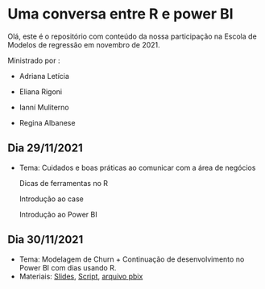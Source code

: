 # Uma conversa entre R e power BI

Olá, este é o repositório com conteúdo da nossa participação na Escola de Modelos de regressão em novembro de 2021. 

Ministrado por : 
 
 - Adriana Letícia 
 
 - Eliana Rigoni 
 
 - Ianní Muliterno 

 - Regina Albanese

## Dia 29/11/2021
- Tema: 
    Cuidados e boas práticas ao comunicar com a área de negócios 
    
    Dicas de ferramentas no R 
    
    Introdução ao case 
    
    Introdução ao Power BI
    
## Dia 30/11/2021
- Tema: Modelagem de Churn + Continuação de desenvolvimento no Power BI com dias usando R.
- Materiais: [Slides](https://iannimuliterno.github.io/IanniMuliterno/EMR11_21/blob/main/docs/index.html), 
[Script](https://github.com/IanniMuliterno/EMR11_21/blob/main/envio_EMR/pratica_EMR_112021.R),
[arquivo pbix](https://github.com/IanniMuliterno/EMR11_21/blob/main/docs/PBI_escola_regressao_versaofinal.pbix)

